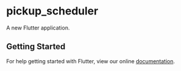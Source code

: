 # pickup_scheduler

A new Flutter application.

## Getting Started

For help getting started with Flutter, view our online
[documentation](https://flutter.io/).
